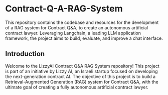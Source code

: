 # Contract-Q-A-RAG-System
This repository contains the codebase and resources for the development of a RAG system for Contract Q&amp;A, to create an autonomous artificial contract lawyer. Leveraging Langchain, a leading LLM application framework, the project aims to build, evaluate, and improve a chat interface.

## Introduction
Welcome to the LizzyAI Contract Q&A RAG System repository! This project is part of an initiative by Lizzy AI, an Israeli startup focused on developing the next-generation contract AI. The objective of this project is to build a Retrieval-Augmented Generation (RAG) system for Contract Q&A, with the ultimate goal of creating a fully autonomous artificial contract lawyer.


